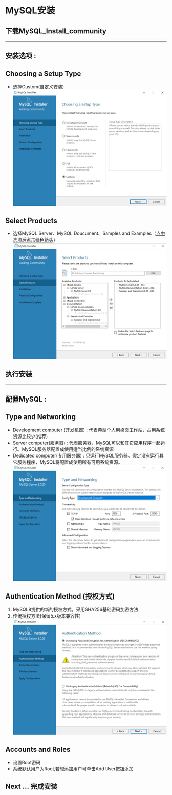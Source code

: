 # MySQL安装
## 下载MySQL_Install_community
---
## 安装选项 :
## Choosing a Setup Type
- 选择Custom(自定义安装)  
![](2021-09-11%20191442.jpg)  
## Select Products
- 选择MySQL Server、MySQL Doucument、Samples and Examples（<u>点中选项后点击绿色箭头</u>）
![](2021-09-11%20191722.jpg)
## 执行安装
---
## 配置MySQL :
## Type and Networking 
- Development computer (开发机器) : 代表典型个人用桌面工作站，占用系统资源比较少(推荐)
- Server computer(服务器) : 代表服务器，MySQL可以和其它应用程序一起运行。MySQL服务器配置成使用适当比例的系统资源
- Dedicated computer(专用服务器) : 只运行MySQL服务器。假定没有运行其它服务程序，MySQL将配置成使用所有可用系统资源。
![](2021-09-11%20200928.jpg)
## Authentication Method (授权方式)
1. MySQL8提供的新的授权方式。采用SHA256基础密码加密方法
2. 传统授权方法(保留5.x版本兼容性)
![](2021-09-11%20201109.jpg)
## Accounts and Roles
- 设置Root密码
- 系统默认用户为Root,若想添加用户可单击Add User按钮添加
## Next ... 完成安装

